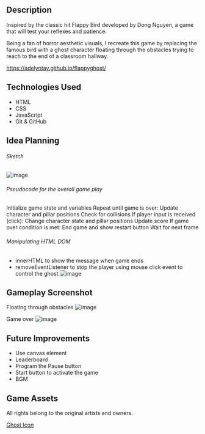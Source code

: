 ## Description
Inspired by the classic hit Flappy Bird developed by Dong Nguyen, a game that will test your reflexes and patience. 

Being a fan of horror aesthetic visuals, I recreate this game by replacing the famous bird with a ghost character floating through the obstacles trying to reach to the end of a classroom hallway. 

https://adelyntay.github.io/flappyghost/


## Technologies Used
- HTML
- CSS
- JavaScript
- Git & GitHub


## Idea Planning

###### Sketch
![image](https://user-images.githubusercontent.com/125279959/221002812-a06a8ea1-451e-48f0-9df4-30309e4855b0.png)

###### Pseudocode for the overall game play

Initialize game state and variables
Repeat until game is over:
    Update character and pillar positions
    Check for collisions 
    If player input is received (click):
    Change character state and pillar positions
    Update score
    If game over condition is met:
    End game and show restart button
    Wait for next frame

###### Manipulating HTML DOM 

- innerHTML to show the message when game ends
- removeEventListener to stop the player using mouse click event to control the ghost
![image](https://user-images.githubusercontent.com/125279959/221256339-51edd686-a433-46df-aaba-ebd4a9c1200f.png)


## Gameplay Screenshot

Floating through obstacles
![image](https://user-images.githubusercontent.com/125279959/221227058-7b08a1e9-f1fb-4880-95f4-e7fefe8696b9.png)


Game over
![image](https://user-images.githubusercontent.com/125279959/221257944-4356bc2f-1b63-4d1a-bb98-5ed31f96c9a8.png)


## Future Improvements
- Use canvas element 
- Leaderboard
- Program the Pause button
- Start button to activate the game
- BGM

## Game Assets 
All rights belong to the original artists and owners.

<a href="https://www.flaticon.com/free-icons/spirit">Ghost Icon</a>
